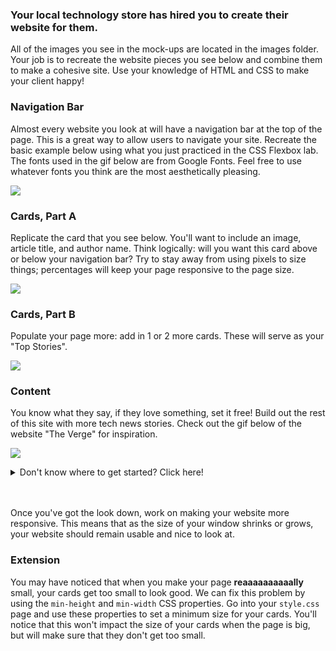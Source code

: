 ### Your local technology store has hired you to create their website for them.

All of the images you see in the mock-ups are located in the images folder. Your
job is to recreate the website pieces you see below and combine them to make a
cohesive site. Use your knowledge of HTML and CSS to make your client happy!

### Navigation Bar
Almost every website you look at will have a navigation bar at the top of the
page. This is a great way to allow users to navigate your site. Recreate the
basic example below using what you just practiced in the CSS Flexbox lab. The
fonts used in the gif below are from Google Fonts. Feel free to use whatever
fonts you think are the most aesthetically pleasing.

![](https://media.giphy.com/media/l1IBjf4eowUAeXPQk/giphy.gif)

### Cards, Part A
Replicate the card that you see below. You'll want to include an image, article
title, and author name. Think logically: will you want this card above or below
your navigation bar? Try to stay away from using pixels to size things;
percentages will keep your page responsive to the page size.

![](https://media.giphy.com/media/l0HUqLvnQYxPuJQo8/giphy.gif)

### Cards, Part B
Populate your page more: add in 1 or 2 more cards. These will serve as your
"Top Stories".

![](https://media.giphy.com/media/3o752jRu6apYpr5pYI/giphy.gif)

### Content
You know what they say, if they love something, set it free! Build out the rest
of this site with more tech news stories. Check out the gif below of the
website "The Verge" for inspiration.

![](https://media.giphy.com/media/3o75295laKZh42widO/giphy.gif)

<details>
 <summary>Don't know where to get started? Click here!</summary>
  <ul>
    <li>Look at the mock-ups above and figure out which areas are their own
    `div`s. Draw out a basic wireframe on a piece of paper.</li>
    <li>Start creating the general areas (`div`s) that your page will need.
    Without filling them with content, color the backgrounds in order to create
    the general look that you're going for.</li>
    <li>Choose one section at a time to recreate. Fill in all of the content
    and HTML you'll need, then style it until you're happy with the
    result.</li>
  </ul>
</details>

<br><br>
Once you've got the look down, work on making your website more responsive. This
means that as the size of your window shrinks or grows, your website should
remain usable and nice to look at.

### Extension
You may have noticed that when you make your page **reaaaaaaaaaally** small,
your cards get too small to look good. We can fix this problem by using the
`min-height` and `min-width` CSS properties. Go into your `style.css` page and
use these properties to set a minimum size for your cards. You'll notice that
this won't impact the size of your cards when the page is big, but will make
sure that they don't get too small.
